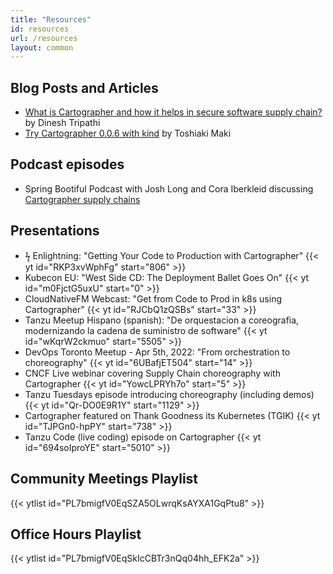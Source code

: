 ```yaml
---
title: "Resources"
id: resources
url: /resources
layout: common
---
```


## Blog Posts and Articles

- [What is Cartographer and how it helps in secure software supply chain?](https://mappslearning.com/2021/10/10/what-is-cartographer-and-how-it-helps-in-secure-software-supply-chain-quick-introduction/)
  by Dinesh Tripathi
- [Try Cartographer 0.0.6 with kind](https://ik.am/entries/668) by Toshiaki Maki
## Podcast episodes
- Spring Bootiful Podcast with Josh Long and Cora Iberkleid discussing [Cartographer supply chains](https://spring.io/blog/2022/06/09/a-bootiful-podcast-kubernetes-legend-and-friend-cora-iberkleid-on-tanzu-cartographer-and-more)
## Presentations

- ϟ Enlightning: "Getting Your Code to Production with Cartographer" {{< yt id="RKP3xvWphFg" start="806" >}}
- Kubecon EU: "West Side CD: The Deployment Ballet Goes On" {{< yt id="m0FjctG5uxU" start="0" >}}
- CloudNativeFM Webcast: "Get from Code to Prod in k8s using Cartographer" {{< yt id="RJCbQ1zQSBs" start="33" >}}
- Tanzu Meetup Hispano (spanish): "De orquestacion a coreografia, modernizando la cadena de suministro de software" {{< yt id="wKqrW2ckmuo" start="5505" >}}
- DevOps Toronto Meetup - Apr 5th, 2022: "From orchestration to choreography" {{< yt id="6UBafjET504" start="14" >}}
- CNCF Live webinar covering Supply Chain choreography with Cartographer {{< yt id="YowcLPRYh7o" start="5" >}}
- Tanzu Tuesdays episode introducing choreography (including demos) {{< yt id="Qr-DO0E9R1Y" start="1129" >}}
- Cartographer featured on Thank Goodness its Kubernetes (TGIK) {{< yt id="TJPGn0-hpPY" start="738" >}}
- Tanzu Code (live coding) episode on Cartographer {{< yt id="694soIproYE" start="5010" >}}

## Community Meetings Playlist

{{< ytlist id="PL7bmigfV0EqSZA5OLwrqKsAYXA1GqPtu8" >}}

## Office Hours Playlist

{{< ytlist id="PL7bmigfV0EqSkIcCBTr3nQq04hh_EFK2a" >}}
